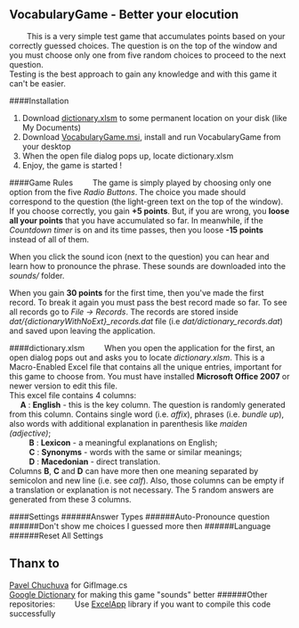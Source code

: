 VocabularyGame - Better your elocution
-----------------------------------------------------
&nbsp;&nbsp;&nbsp;&nbsp;&nbsp;&nbsp;&nbsp;&nbsp;This is a very simple test game that accumulates points based on your correctly guessed choices. The question is on the top of the window and you must choose only one from five random choices to proceed to the next question.<br />Testing is the best approach to gain any knowledge and with this game it can't be easier.

####Installation
1. Download [dictionary.xlsm](dictionary.xlsm?raw=true) to some permanent location on your disk (like My Documents)
2. Download [VocabularyGame.msi](/VocabularyGame.msi?raw=true), install and run VocabularyGame from your desktop
3. When the open file dialog pops up, locate dictionary.xlsm
4. Enjoy, the game is started !

####Game Rules
&nbsp;&nbsp;&nbsp;&nbsp;&nbsp;&nbsp;&nbsp;&nbsp;The game is simply played by choosing only one option from the five *Radio Buttons*. The choice you made should correspond to the question (the light-green text on the top of the window). If you choose correctly, you gain **+5 points**. But, if you are wrong, you **loose all your points** that you have accumulated so far. In meanwhile, if the *Countdown timer* is on and its time passes, then you loose **-15 points** instead of all of them.
 
When you click the sound icon (next to the question) you can hear and learn how to pronounce the phrase. These sounds are downloaded into the *sounds/* folder.
 
When you gain **30 points** for the first time, then you've made the first record. To break it again you must pass the best record made so far. To see all records go to *File -> Records*. The records are stored inside *dat/{dictionaryWithNoExt}_records.dat* file (i.e *dat/dictionary_records.dat*) and saved upon leaving the application.

####dictionary.xlsm
&nbsp;&nbsp;&nbsp;&nbsp;&nbsp;&nbsp;&nbsp;&nbsp;When you open the application for the first, an open dialog pops out and asks you to locate *dictionary.xlsm*. This is a Macro-Enabled Excel file that contains all the unique entries, important for this game to choose from. You must have installed **Microsoft Office 2007** or newer version to edit this file.  
This excel file contains 4 columns:  
&nbsp;&nbsp;&nbsp;&nbsp; **A** : **English** - this is the key column. The question is randomly generated from this column. Contains single word (i.e. *affix*), phrases (i.e. *bundle up*), also words with additional explanation in parenthesis like *maiden (adjective)*;  
&nbsp;&nbsp;&nbsp;&nbsp;&nbsp;&nbsp;&nbsp;&nbsp; **B** : **Lexicon** - a meaningful explanations on English;  
&nbsp;&nbsp;&nbsp;&nbsp;&nbsp;&nbsp;&nbsp;&nbsp; **C** : **Synonyms** - words with the same or similar meanings;  
&nbsp;&nbsp;&nbsp;&nbsp;&nbsp;&nbsp;&nbsp;&nbsp; **D** : **Macedonian** - direct translation.  
Columns **B**, **C** and **D** can have more then one meaning separated by semicolon and new line (i.e. see *calf*). Also, those columns can be empty if a translation or explanation is not necessary. The 5 random answers are generated from these 3 columns. 

####Settings
######Answer Types
######Auto-Pronounce question
######Don't show me choices I guessed more then
######Language
######Reset All Settings

Thanx to
------------
[Pavel Chuchuva](http://stackoverflow.com/a/1134340) for GifImage.cs  
[Google Dictionary](http://en.wikipedia.org/wiki/Google_Dictionary) for making this game "sounds" better
######Other repositories:
&nbsp;&nbsp;&nbsp;&nbsp;&nbsp;&nbsp;&nbsp;&nbsp;Use [ExcelApp]() library if you want to compile this code successfully
